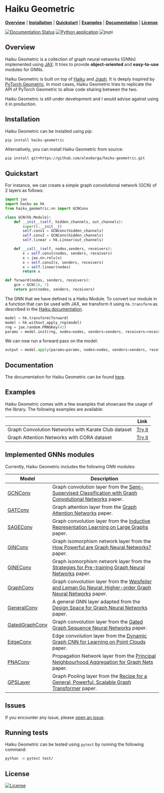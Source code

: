 # Haiku Geometric

[**Overview**](#overview)
| [**Installation**](#installation)
| [**Quickstart**](#quickstart)
| [**Examples**](#examples)
| [**Documentation**](https://haiku-geometric.readthedocs.io/en/latest/)
| [**License**](#license)

[![Documentation Status](https://readthedocs.org/projects/haiku-geometric/badge/?version=latest)](https://haiku-geometric.readthedocs.io/en/latest/?badge=latest)
[![Python application](https://github.com/alexOarga/haiku-geometric/actions/workflows/python-app.yml/badge.svg)](https://github.com/alexOarga/haiku-geometric/actions/workflows/python-app.yml)
![pypi](https://img.shields.io/pypi/v/haiku-geometric)

## Overview

Haiku Geometric is a collection of graph neural networks (GNNs) implemented using [JAX](https://jax.readthedocs.io/en/latest/notebooks/quickstart.html). It tries to provide **object-oriented** and **easy-to-use** modules for GNNs.

Haiku Geometric is built on top of [Haiku](https://github.com/deepmind/dm-haiku) and [Jraph](https://github.com/deepmind/jraph).
It is deeply inspired by [PyTorch Geometric](https://github.com/pyg-team/pytorch_geometric). 
In most cases, Haiku Geometric tries to replicate the API of PyTorch Geometric to allow code sharing between the two.

Haiku Geometric is still under development and I would advise against using it in production.

## Installation

Haiku Geometric can be installed using pip:
```bash
pip install haiku-geometric
```
Alternatively, you can install Haiku Geometric from source:
```bash
pip install git+https://github.com/alexOarga/haiku-geometric.git
```

## Quickstart

For instance, we can create a simple graph convolutional network (GCN) of 2 layers 
as follows:
```python
import jax
import haiku as hk
from haiku_geometric.nn import GCNConv

class GCN(hk.Module):
    def __init__(self, hidden_channels, out_channels):
        super().__init__()
        self.conv1 = GCNConv(hidden_channels)
        self.conv2 = GCNConv(hidden_channels)
        self.linear = hk.Linear(out_channels)

    def __call__(self, nodes,senders, receivers):
        x = self.conv1(nodes, senders, receivers)
        x = jax.nn.relu(x)
        x = self.conv2(x, senders, receivers)
        x = self.linear(nodes)
        return x

def forward(nodes, senders, receivers):
    gcn = GCN(16, 7)
    return gcn(nodes, senders, receivers)
```

The GNN that we have defined is a Haiku Module. 
To convert our module in a function that can be used with JAX, we transform
it using `hk.transform` as described in the 
[Haiku documentation](https://dm-haiku.readthedocs.io/en/latest/).

```python
model = hk.transform(forward)
model = hk.without_apply_rng(model)
rng = jax.random.PRNGKey(42)
params = model.init(rng, nodes=nodes, senders=senders, receivers=receivers)
```

We can now run a forward pass on the model:
```python
output = model.apply(params=params, nodes=nodes, senders=senders, receivers=receivers)
```

## Documentation

The documentation for Haiku Geometric can be found [here](https://haiku-geometric.readthedocs.io/en/latest/).

## Examples

Haiku Geometric comes with a few examples that showcase the usage of the library.
The following examples are available:

|                                                     | Link                                                                                                                                                                                                                                    |
|-----------------------------------------------------|-----------------------------------------------------------------------------------------------------------------------------------------------------------------------------------------------------------------------------------------|
| Graph Convolution Networks with Karate Club dataset | [Try it](https://haiku-geometric.readthedocs.io/en/latest/examples.html) |
| Graph Attention Networks with CORA dataset          | [Try it](https://haiku-geometric.readthedocs.io/en/latest/examples.html) |



## Implemented GNNs modules

Currently, Haiku Geometric includes the following GNN modules:

| Model                                                                                                                     | Description                                                                                                                                    |
|---------------------------------------------------------------------------------------------------------------------------|------------------------------------------------------------------------------------------------------------------------------------------------|
| [GCNConv](https://haiku-geometric.readthedocs.io/en/latest/modules/nn.html#haiku_geometric.nn.conv.GCNConv)               | Graph convolution layer from the [Semi-Supervised Classification with Graph Convolutional Networks](https://arxiv.org/abs/1609.02907) paper.   |
| [GATConv](https://haiku-geometric.readthedocs.io/en/latest/modules/nn.html#haiku_geometric.nn.conv.GATConv)               | Graph attention layer from the [Graph Attention Networks](https://arxiv.org/abs/1710.10903) paper.                                             |
| [SAGEConv](https://haiku-geometric.readthedocs.io/en/latest/modules/nn.html#haiku_geometric.nn.conv.SAGEConv)             | Graph convolution layer from the [Inductive Representation Learning on Large Graphs](https://arxiv.org/abs/1706.02216) paper.                  |
| [GINConv](https://haiku-geometric.readthedocs.io/en/latest/modules/nn.html#haiku_geometric.nn.conv.GINConv)               | Graph isomorphism network layer from the [How Powerful are Graph Neural Networks?](https://arxiv.org/abs/1810.00826) paper.                    |
| [GINEConv](https://haiku-geometric.readthedocs.io/en/latest/modules/nn.html#haiku_geometric.nn.conv.GINEConv)             | Graph isomorphism network layer from the [Strategies for Pre-training Graph Neural Networks](https://arxiv.org/abs/1905.12265) paper.          |
| [GraphConv](https://haiku-geometric.readthedocs.io/en/latest/modules/nn.html#haiku_geometric.nn.conv.GraphConv)           | Graph convolution layer from the [Weisfeiler and Leman Go Neural: Higher-order Graph Neural Networks](https://arxiv.org/abs/1810.02244) paper. |
| [GeneralConv](https://haiku-geometric.readthedocs.io/en/latest/modules/nn.html#haiku_geometric.nn.conv.GeneralConv)       | A general GNN layer adapted from the [Design Space for Graph Neural Networks](https://arxiv.org/abs/2011.08843) paper.                         |
| [GatedGraphConv](https://haiku-geometric.readthedocs.io/en/latest/modules/nn.html#haiku_geometric.nn.conv.GatedGraphConv) | Graph convolution layer from the [Gated Graph Sequence Neural Networks](https://arxiv.org/abs/1511.05493) paper.                               |
| [EdgeConv](https://haiku-geometric.readthedocs.io/en/latest/modules/nn.html#haiku_geometric.nn.conv.EdgeConv)             | Edge convolution layer from the [Dynamic Graph CNN for Learning on Point Clouds](https://arxiv.org/abs/1801.07829) paper.                      |
| [PNAConv](https://haiku-geometric.readthedocs.io/en/latest/modules/nn.html#haiku_geometric.nn.conv.PNAConv)               | Propagation Network layer from the [Principal Neighbourhood Aggregation for Graph Nets](https://arxiv.org/abs/2004.05718) paper.               |
| [GPSLayer](https://haiku-geometric.readthedocs.io/en/latest/modules/nn.html#haiku_geometric.nn.conv.GPSLayer)             | Graph Pooling layer from the [Recipe for a General, Powerful, Scalable Graph Transformer](https://arxiv.org/abs/2205.12454) paper.             |


## Issues

If you encounter any issue, please [open an issue](https://github.com/alexOarga/haiku-geometric/issues/new).

## Running tests

Haiku Geometric can be tested using `pytest` by running the following command:

```bash
python -m pytest test/
```

## License

[![License](https://img.shields.io/badge/License-Apache_2.0-blue.svg)](https://opensource.org/licenses/Apache-2.0)
